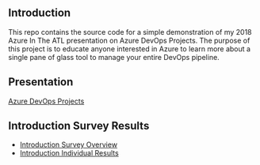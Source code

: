 
## Introduction
This repo contains the source code for a simple demonstration of my 2018 Azure In The ATL presentation on Azure DevOps Projects. The purpose of this project is to educate anyone interested in Azure to learn more about a single pane of glass tool to manage your entire DevOps pipeline.

## Presentation
[Azure DevOps Projects](Azure%20DevOps%20Projects.pdf)

## Introduction Survey Results
* [Introduction Survey Overview](https://github.com/imseandavis/Presentations/blob/master/2018/AzureInTheATL/Introduction_Poll_Executive_Results.pdf) <br>
* [Introduction Individual Results](https://github.com/imseandavis/Presentations/blob/master/2018/AzureInTheATL/Introduction_Poll_Survey_Results.pdf)
